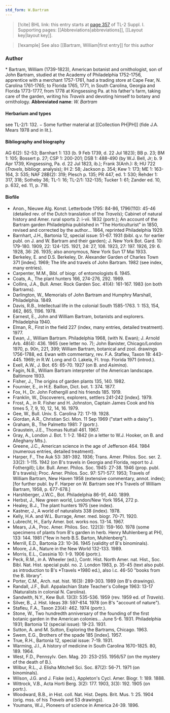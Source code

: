```yaml
---
std_form: W.Bartram
---
```


> [!cite] BHL link: this entry starts at [page 357](https://www.biodiversitylibrary.org/page/33265084) of TL-2 Suppl. I.
> Supporting pages: [[Abbreviations|abbreviations]], [[Layout key|layout key]].

> [!example] See also [[Bartram, William|first entry]] for this author

### Author

\* Bartram, William (1739-1823), American botanist and ornithologist, son of John Bartram, studied at the Academy of Philadelphia 1752-1756, apprentice with a merchant 1757-1761, had a trading store at Cape Fear, N. Carolina 1761-1765; to Florida 1765, 1771, in South Carolina, Georgia and Florida 1773-1777, from 1778 at Kingsessing Pa. at his father's farm, taking care of the garden, writing his *Travels* and devoting himself to botany and ornithology. 
**Abbreviated name**: *W. Bartram*

#### Herbarium and types

see TL-2/1: 132. − Some further material at [[Collection PH|PH]] (fide J.A. Mears 1978 and in lit.).

#### Bibliography and biography

AG 6(2): 52-53; Barnhart 1: 133 (b. 9 Feb 1739, d. 22 Jul 1823); BB p. 23; BM 1: 105; Bossert p. 27; CSP 1: 200-201; DSB 1: 488-490 (by W.J. Bell, Jr; b. 9 Apr 1739, Kingsessing, Pa. d. 22 Jul 1823, ib.); Frank 3(Anh.): 8; HU 722 (*Travels*, bibliogr. analysis); IH 2: 58; Jackson p. 354; Kew 1: 173; ME 1: 163-164, 3: 535; NAF 28B(2): 319; Plesch p. 135; PR 447, ed. 1: 530; Rehder 1: 317, 318; Sotheby 36; TL-1: 16; TL-2/1: 132-135; Tucker 1: 61; Zander ed. 10, p. 632, ed. 11, p. 718.

#### Biofile

- Anon., Nieuwe Alg. Konst. Letterbode 1795: 84-86, 1796(110): 45-46 (detailed rev. of the Dutch translation of the *Travels*); Cabinet of natural history and Amer. rural sports 2: i-vii. 1832 (portr.); An account of the Bartram garden Philadelphia published in "The Horticulturist" in 1850, revised and corrected by the author... 1864, reprinted Philadelphia 1929.
- Barnhart, J.H., Bartonia 12, special issue: 51-67. 1931 (bibl. q.v. for earlier publ. on J. and W. Bartram and their garden); J. New York Bot. Gard. 10: 179-180. 1909, 22: 124-125. 1921, 24: 27, 108. 1923, 27: 197. 1926, 29: 6. 1928, 36: 26. 1935; also anonymous, New York Sun 17 Mai 1933.
- Berkeley, E. and D.S. Berkeley, Dr. Alexander Garden of Charles Town 371 \[index\]. 1969; The life and travels of John Bartram. 1982 (see index, many entries).
- Carpenter, M.M., Bibl. of biogr. of entomologists 6. 1945.
- Coats, A., The plant hunters 166, 274-276, 292. 1969.
- Collins, J.A., Bull. Amer. Rock Garden Soc. 41(4): 161-167. 1983 (on both Bartrams).
- Darlington, W., Memorials of John Bartram and Humphry Marshall, Philadelphia. 1849.
- Davis, R.B., Intellectual life in the colonial South 1585-1763. 1: 153, 154, 862, 865, 1196. 1978.
- Earnest, E., John and William Bartram, botanists and explorers. Philadelphia 1940.
- Elman, R., First in the field 227 (index, many entries, detailed treatment). 1977.
- Ewan, J., William Bartram. Philadelphia 1968, (with N. Ewan); J. Arnold Arb. 48(4): 436. 1965 (see letter no. 7); John Banister, Chicago/London 1970, p. 90n, 221, 399; William Bartram, botanical and zool. drawings 1756-1788, ed. Ewan with commentary, rev. F.A. Stafleu, Taxon 18: 443-445. 1969; *in* R.W. Long and O. Lakela, Fl. trop. Florida 1971 (introd.).
- Exell, A.W., J. Bot. 65: 65-70. 1927 (on B. and *Asimina*).
- Fagin, N.B., William Bartram interpreter of the American landscape. Baltimore 1933.
- Fisher, J., The origins of garden plants 135, 140. 1982.
- Fournier, E., *in* H.E. Baillon, Dict. bot. 1: 374. 1877.
- Fox, H., Dr. John Fothergill and his friends 185. 1919.
- Franklin, W., Discoverers, explorers, settlers 241-242 \[index\]. 1979.
- Frost, A., *in* R. Fisher and H. Johnston, Captain James Cook and his times 5, 7, 9, 10, 12, 14, 16. 1979.
- Gee, W., Bull. Univ. S. Carolina 72: 17-19. 1928.
- Giordan, A.R., Christian Sci. Mon. 11 Sep 1969 ("start with a daisy").
- Graham, B., The Palmetto 1981: 7 (portr.).
- Graustein, J.E., Thomas Nuttall 461. 1967.
- Gray, A., London J. Bot. 1: 1-2. 1842 (in a letter to W.J. Hooker, on B. and Alleghany Mts.).
- Greene, J.C., American science in the age of Jefferson 464. 1984 (numerous entries, detailed treatment).
- Harper, F., The Auk 53: 381-392. 1936; Trans. Amer. Philos. Soc. ser. 2. 33(2): 1-115. 1942 (on B's travels in Georgia and Florida, report to J. Fothergill); Libr. Bull. Amer. Philos. Soc. 1945: 27-38. 1946 (prop. publ. B's travels); Proc. Amer. Philos. Soc. 97: 571-577. 1953; Travels of William Bartram, New Haven 1958 (extensive commentary, annot. index); \[for further publ. by F. Harper on W. Bartram see H's Travels of William Bartram, 1958, p. 677-678.\]
- Harshberger, J.W.C., Bot. Philadelphia 86-91, 440. 1899.
- Herbst, J., New green world, London/New York 1954, 272 p.
- Healey, B.J., The plant hunters 1975 (see index).
- Kastner, J., A world of naturalists 338 (index). 1978.
- Kelly, H.A. and W.L. Burrage, Amer. med. biogr. 70-71. 1920.
- Lubrecht, H., Early Amer. bot. works nos. 13-14. 1967.
- Mears, J.A., Proc. Amer. Philos. Soc. 122(3): 159-160. 1978 (some specimens of plants from B's garden in herb. Henry Muhlenberg at PH), 133: 144. 1981 ("few in herb B.S. Barton, Muhlenberg").
- Merrill, E.D., Bartonia 23: 10-36. 1945 (validity of B's binominals).
- Moore, J.A., Nature in the New World 132-133. 1989.
- Morris, E.L., Cassinia 10: 1-9. 1906 (portr.).
- Peck, R.M., *in* A. Wheeler (ed.), Contr. Hist. North Amer. nat. Hist., Soc. Bibl. Nat. Hist. special publ. no. 2. London 1983, p. 35-45 (text also publ. as introduction to B's *Travels *1980 ed.), also l.c. 46-50 "books from the B. library".
- Porter, C.M., Arch. nat. hist. 16(3): 289-303. 1989 (on B's drawings).
- Randall, J.F., Bull. Appalachian State Teacher's College 1963: 13-17 (Naturalists in colonial N. Carolina).
- Sandwith, N.Y., Kew Bull. 13(3): 535-536. 1959 (rev. 1959 ed. of *Travels*).
- Silver, B., J. Hist. Ideas 39: 597-614. 1978 (on B's "account of nature").
- Stafleu, F.A., Taxon 23(4): 462. 1974 (portr.).
- Stone, W., Two hundredth anniversary of the founding of the first botanic garden in the American colonies... June 5-6. 1931. Philadelphia 1931; Bartonia 12 (special issue): 19-23. 1931.
- Sutton, A. and M. Sutton, Exploring the Bartrams, Chicago. 1963.
- Swem, E.G., Brothers of the spade 185 \[index\]. 1957.
- True, R.H., Bartonia 12, special issue: 7-19. 1931.
- Warming, J.I., A history of medicine in South Carolina 1670-1825. 80, 189. 1964.
- West, F.D., Pennsylv. Gen. Mag. 20: 253-255. 1956/57 (on the mystery of the death of B.).
- Wilbur, R.L., J. Elisha Mitchell Sci. Soc. 87(2): 56-71. 1971 (on binominals).
- Wilson, J.G. and J. Fiske (ed.), Appleton's Cycl. Amer. Biogr. 1: 189. 1888.
- Wittrock, V.B., Acta Horti Berg. 3(2): 177. 1903, 3(3): 192. 1905 (on portr.).
- Woodward, B.B., *in* Hist. coll. Nat. Hist. Depts. Brit. Mus. 1: 25. 1904 (orig. mss. of his *Travels* and 53 drawings).
- Youmans, W.J., Pioneers of science in America 24-39. 1896.

